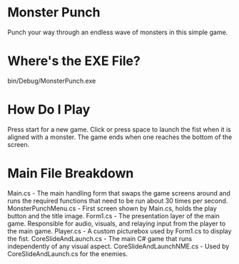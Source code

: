 # Monster Punch
Punch your way through an endless wave of monsters in this simple game.

# Where's the EXE File?
bin/Debug/MonsterPunch.exe

# How Do I Play
Press start for a new game. 
Click or press space to launch the fist when it is aligned with a monster.
The game ends when one reaches the bottom of the screen.

# Main File Breakdown
Main.cs - The main handling form that swaps the game screens around and runs the required functions that need to be run about 30 times per second.
MonsterPunchMenu.cs - First screen shown by Main.cs, holds the play button and the title image.
Form1.cs - The presentation layer of the main game. Responsible for audio, visuals, and relaying input from the player to the main game.
Player.cs - A custom picturebox used by Form1.cs to display the fist.
CoreSlideAndLaunch.cs - The main C# game that runs independently of any visual aspect.
CoreSlideAndLaunchNME.cs - Used by CoreSlideAndLaunch.cs for the enemies. 
